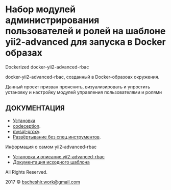 Набор модулей администрирования пользователей и ролей на шаблоне yii2-advanced для запуска в Docker образах
===============================
Dockerized docker-yii2-advanced-rbac

docker-yii2-advanced-rbac, созданный в Docker-образоах окружения. 

Данный проект призван прояснить, визуализировать и упростить установку и настройку модулей управления пользователями и ролями

ДОКУМЕНТАЦИЯ
-------------
* [Установка](./docs/install.md)
* [codeception](/docs/codeception.md).
* [mysql-proxy](/docs/mysql-proxy.md).
* [Развёртывание без спец.инструментов](/docs/install-prod.md).

Информация о самом yii2-advanced-rbac 
* [Установка и описание yii2-advanced-rbac](./docs/guide/README.md)
* [Документация исходного шаблона](https://github.com/yiisoft/yii2-app-advanced/blob/master/README.md)

All Rights Reserved.

2017 © bscheshir.work@gmail.com
